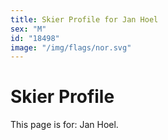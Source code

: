 ```yaml
---
title: Skier Profile for Jan Hoel
sex: "M"
id: "18498"
image: "/img/flags/nor.svg" 
---
```


# Skier Profile

This page is for: Jan Hoel.
    